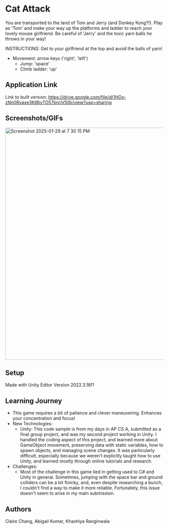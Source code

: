 # Cat Attack
You are transported to the land of Tom and Jerry (and Donkey Kong?!). Play as 'Tom' and make your way up the platforms and ladder to reach your lovely mouse girlfriend. Be careful of 'Jerry' and the toxic yarn balls he throws in your way!

INSTRUCTIONS:
Get to your girlfriend at the top and avoid the balls of yarn!
* Movement: arrow keys ('right', 'left')
     * Jump: 'space'
     * Climb ladder: 'up'

## Application Link
Link to built version: https://drive.google.com/file/d/1HOx-zNn0Ryaxe3KtBiyTO57brcjV5IIb/view?usp=sharing
## Screenshots/GIFs
<img width="737" alt="Screenshot 2025-01-29 at 7 30 15 PM" src="https://github.com/user-attachments/assets/b024a0f1-65cd-4b98-9879-7b11e9cff676" />


## Setup
Made with Unity Editor Version 2022.3.16f1

## Learning Journey
* This game requires a bit of patience and clever maneuvering. Enhances your concentration and focus!
* New Technologies:
    * Unity: This code sample is from my days in AP CS A, submitted as a final group project, and was my second project working in Unity. I handled the coding aspect of this project, and learned more about GameObject movement, preserving data with static variables, how to spawn objects, and managing scene changes. It was particularly difficult, especially because we weren't explicitly taught how to use Unity, and learned mostly through online tutorials and research.
* Challenges:
    * Most of the challenge in this game lied in getting used to C# and Unity in general. Sometimes, jumping with the space bar and ground colliders can be a bit finicky, and, even despite researching a bunch, I couldn't find a way to make it more reliable. Fortunately, this issue doesn't seem to arise in my main submission.
   

## Authors
Claire Chang, Abigail Kumar, Khashiya Ranginwala

